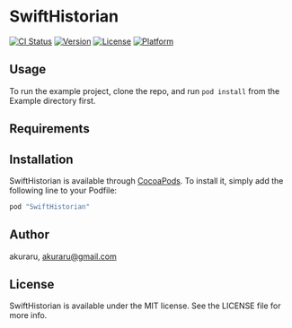 # SwiftHistorian

[![CI Status](http://img.shields.io/travis/akuraru/SwiftHistorian.svg?style=flat)](https://travis-ci.org/akuraru/SwiftHistorian)
[![Version](https://img.shields.io/cocoapods/v/SwiftHistorian.svg?style=flat)](http://cocoapods.org/pods/SwiftHistorian)
[![License](https://img.shields.io/cocoapods/l/SwiftHistorian.svg?style=flat)](http://cocoapods.org/pods/SwiftHistorian)
[![Platform](https://img.shields.io/cocoapods/p/SwiftHistorian.svg?style=flat)](http://cocoapods.org/pods/SwiftHistorian)

## Usage

To run the example project, clone the repo, and run `pod install` from the Example directory first.

## Requirements

## Installation

SwiftHistorian is available through [CocoaPods](http://cocoapods.org). To install
it, simply add the following line to your Podfile:

```ruby
pod "SwiftHistorian"
```

## Author

akuraru, akuraru@gmail.com

## License

SwiftHistorian is available under the MIT license. See the LICENSE file for more info.
